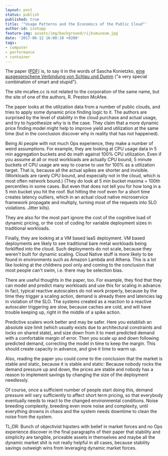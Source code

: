 ```yaml
---
layout: post
status: publish
published: true
title: '"Usage Patterns and the Economics of the Public Cloud"'
author-id: isotopp
feature-img: assets/img/background/rijksmuseum.jpg
date: '2017-06-12 16:00:10 +0200'
tags:
- computer
- performance
- container
---
```

The paper ([PDF](http://vita.mcafee.cc/PDF/EconPublicCloud.pdf))
is, to say it in the words of Sascha Konietzko, [eine
ausgesprochene Verbindung von Schlau und
Dumm](https://www.youtube.com/watch?v=hVgBp5Yu7_w,) ("a very
special combination of smart and stupid").

The site mcafee.cc is not related to the corporation of the same
name, but the site of one of the authors, R. Preston McAfee. 

The paper looks at the utilization data from a number of public
clouds, and tries to apply some dynamic price finding logic to
it. The authors are surprised by the level of stability in the
cloud purchase and actual usage, and try to hypothesize why is
is the case. They claim that a more dynamic price finding model
might help to improve yield and utilization at the same time
(but in the conclusion discover why in reality that has not
happened).

Being AI people with not much Ops experience, they make a number
of weird assumptions. For example, they are looking at CPU usage
data in 5 min aggregation buckets and do math against 100% CPU
utilization. Even if you assume at all or most workloads are
actually CPU bound, 5 minute buckets of CPU usage are way to
coarse to use for 100% as a utilization target. That is, because
all the actual spikes are shorter and invisible. (Workloads are
rarely CPU bound, and especially not in the cloud, which is most
often network bound.) (They do look at 5 min bucket maxima =
100th percentiles in some cases. But even that does not tell you
for how long in a 5 min bucket you hit the roof. But hitting the
roof even for a short time creates latency outliers, which in an
actual cloud native microservice framework propagate and
multiply, turning most of the requests into SLO violations.
Jitter kills).

They are also for the most part ignore the cost of the cognitive
load of dynamic pricing, or the cost of coding for variable
deployment sizes in traditional workloads.

Finally, they are looking at a VM based IaaS deployment. VM
based deployments are likely to see traditional bare metal
workloads being forklifted into the cloud. Such deployments do
not scale, because they weren't built for dynamic scaling.
Cloud Native stuff is more likely to be found in environments
such as Amazon Lambda and Athena. This is a lot like looking at
the childrens pool only and coming to the conclusion that most
people can't swim, i.e. there may be selection bias.

There are useful thoughts in the paper, too. For example, they
find that they can model and predict many workloads and use this
for scaling in advance. In fact, typical reactive autoscalers do
not work properly, because by the time they trigger a scaling
action, demand is already there and latencies lag in violation
of the SLO. The systems created as a reaction to a reactive
autoscaler triggering are slow, because caches are cold, and
will have trouble keeping up, right in the middle of a spike
action.

Predictive scalers work better and may be safer. Here you
establish an absolute size limit (which usually exists due to
architectural constraints and locks on shared state), and size
down from it to meet predicted demand with a comfortable margin
of error. Then you scale up and down following predicted demand,
correcting the model in time to keep the margin. This should
create capacity in advance, and give it time to warm up.

Also, reading the paper you could come to the conclusion that
the market is stable and static, because it is stable and
static: Because nobody rocks the demand pressure up and down,
the prices are stable and nobody has a reason to implement
savings by changing the size of the deployment needlessly.

Of course, once a sufficient number of people start doing this,
demand pressure will vary sufficiently to affect short term
pricing, so that everybody eventually needs to react to the
changed environmental conditions. Noise breeding complexity,
breeding even more noise and complexity, until everything drowns
in chaos and the system needs downtime to clean the noise from
the system.

TL;DR: Bunch of objectivist hipsters with belief in market
forces and no Ops experience discover in the final paragraphs of
their paper that stability and simplicity are tangible,
priceable assets in themselves and maybe all the dynamic market
shit is not really helpful in all cases, because stability
savings outweigh wins from leveraging dynamic market forces.
